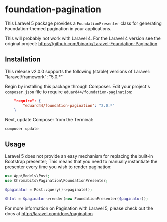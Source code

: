 # foundation-pagination

This Laravel 5 package provides a `FoundationPresenter` class for generating
Foundation-themed pagination in your applications.

This will probably not work with Laravel 4. For the Laravel 4 version see the 
original project: https://github.com/binarix/Laravel-Foundation-Pagination

## Installation

This release v2.0.0 supports the following (stable) versions of Laravel:
        "laravel/framework": "5.0.*"

Begin by installing this package through Composer. Edit your project's 
`composer.json` file to require `eduard44/foundation-pagination`:

```json
    "require": {
        "eduard44/foundation-pagination": "2.0.*"
    }
```

Next, update Composer from the Terminal:

    composer update

## Usage

Laravel 5 does not provide an easy mechanism for replacing the built-in
Bootstrap presenter; This means that you need to manually instantiate the
presenter every time you wish to render pagination:

```php
use App\Models\Post;
use Chromabits\Pagination\FoundationPresenter;

$paginator = Post::query()->paginate();

$html = $paginator->render(new FoundationPresenter($paginator));
```

For more information on Pagination with Laravel 5, please check out the docs at
http://laravel.com/docs/pagination
